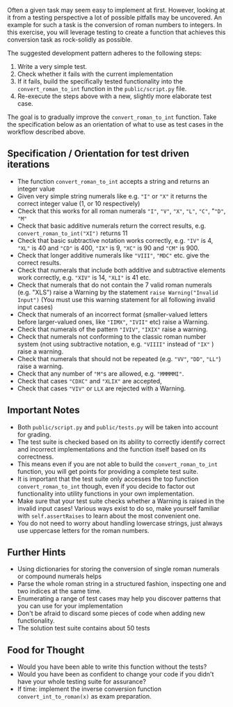 Often a given task may seem easy to implement at first. However,
looking at it from a testing perspective a lot of possible pitfalls may be uncovered.
An example for such a task is the conversion of roman numbers to integers.
In this exercise, you will leverage testing to create a function that achieves this conversion task
as rock-solidly as possible.

The suggested development pattern adheres to the following steps:
1. Write a very simple test.
2. Check whether it fails with the current implementation
3. If it fails, build the specifically tested functionality into the `convert_roman_to_int` function in the `public/script.py` file.
4. Re-execute the steps above with a new, slightly more elaborate test case.

The goal is to gradually improve the `convert_roman_to_int` function. 
Take the specification below as an orientation of what to use as test cases in the workflow described above.

## Specification / Orientation for test driven iterations
- The function `convert_roman_to_int` accepts a string and returns an integer value
- Given very simple string numerals like e.g. `"I"` or `"X"` it returns the correct integer value (1, or 10 respectively)
- Check that this works for all roman numerals `"I"`, `"V"`, `"X"`, `"L"`, `"C"`, "`"D"`, `"M"`
- Check that basic additive numerals return the correct results, e.g. `convert_roman_to_int("XI")` returns 11
- Check that basic subtractive notation works correctly, e.g. `"IV"` is 4, `"XL"` is 40 and `"CD"` is 400,
    `"IX"` is 9, `"XC"` is 90 and `"CM"` is 900.
- Check that longer additive numerals like `"VIII"`, `"MDC"` etc. give the correct results.
- Check that numerals that include both additive and subtractive elements work correctly, e.g. `"XIV"` is 14,
 `"XLI"` is 41 etc.
- Check that numerals that do not contain the 7 valid roman numerals (e.g. "XLS") raise a Warning by the statement
`raise Warning("Invalid Input")` (You must use this warning statement for all following invalid input cases)
- Check that numerals of an incorrect format (smaller-valued letters before larger-valued ones, like `"IIMX"`, `"IVII"` etc)
raise a Warning.
- Check that numerals of the pattern `"IVIV"`, `"IXIX"` raise a warning.
- Check that numerals not conforming to the classic roman number system (not using subtractive notation,
e.g. `"VIIII"` instead of `"IX"` ) raise a warning.
- Check that numerals that should not be repeated (e.g. `"VV"`, `"DD"`, `"LL"`) raise a warning.
- Check that any number of `"M"`s are allowed, e.g. `"MMMMMI"`.
- Check that cases `"CDXC"` and `"XLIX"` are accepted, 
- Check that cases `"VIV"` or `LLX` are rejected with a Warning.

## Important Notes
- Both `public/script.py` and `public/tests.py` will be taken into account for grading.
- The test suite is checked based on its ability to correctly identify correct and incorrect implementations
and the function itself based on its correctness.
- This means even if you are not able to build the `convert_roman_to_int` function,
you will get points for providing a complete test suite.
- It is important that the test suite only accesses the top function `convert_roman_to_int` though,
even if you decide to factor out functionality into utility functions in your own implementation.
- Make sure that your test suite checks whether a Warning is raised in the invalid input cases!
Various ways exist to do so, make yourself familiar with `self.assertRaises` to learn about the most convenient one.
- You do not need to worry about handling lowercase strings, just always use uppercase letters for the roman numbers.

## Further Hints
- Using dictionaries for storing the conversion of single roman numerals or compound numerals helps
- Parse the whole roman string in a structured fashion, inspecting one and two indices at the same time.
- Enumerating a range of test cases may help you discover patterns that you can use for your implementation
- Don't be afraid to discard some pieces of code when adding new functionality.
- The solution test suite contains about 50 tests

## Food for Thought
- Would you have been able to write this function without the tests?
- Would you have been as confident to change your code if you didn't have your whole testing suite for assurance?
- If time: implement the inverse conversion function `convert_int_to_roman(x)` as exam preparation.
